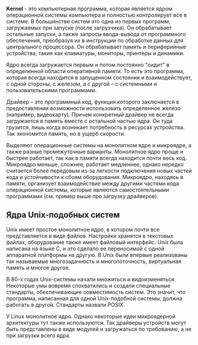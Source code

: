 **Kernel** - это компьютерная программа, которая является ядром операционной системы компьютера и полностью контролирует все в системе. В большинстве систем это одна из первых программ, загружаемых при запуске (после загрузчика). Он обрабатывает остальные запуски, а также запросы ввода-вывода от программного обеспечения, преобразуя их в инструкции по обработке данных для центрального процессора. Он обрабатывает память и периферийные устройства, такие как клавиатуры, мониторы, принтеры и динамики. 

Ядро всегда загружается первым и потом постоянно "сидит" в определенной области оперативной памяти. То есть это программа, которая всегда находится в запущенном состоянии и взаимодействует, с одной стороны, с железом, а с другой – с системными и пользовательскими программами.

Драйвер – это программный код, функция которого заключается в предоставлении возможности использовать определенное железо (например, видеокарту). Причем конкретный драйвер не всегда загружается в память вместе с остальной частью ядра. Он туда грузится, лишь когда возникает потребность в ресурсах устройства. Так экономится память, но в ущерб скорости.

Выделяют операционные системы на монолитном ядре и микроядре, а также разные промежуточные варианты. Монолитное ядро проще и быстрее работает, так как в памяти всегда находится почти весь код. Микроядро меньше, сложнее, работает медленнее, однако нередко считается более передовым из-за легкости подключения новых частей кода и устойчивости к сбоям оборудования. Микроядро, находясь в памяти, организует взаимодействие между другими частями кода операционной системы, которые являются самостоятельными программами (см. пример выше про загрузку драйверов).

## Ядра Unix-подобных систем

Unix имеет простое монолитное ядро, в котором почти все представляется в виде файлов. Настройки хранятся в текстовых файлах, оборудование также имеет файловый интерфейс. Unix была написана на языке C, и это сделало ее переносимой с одной аппаратной платформы на другую. В Unix были впервые реализованы так называемые многозадачность и многопоточность, виртуальная память и многое другое.

В 80-х годах Unix-системы начали множиться и видоизменяться. Некоторые умы вовремя спохватились и создали специальные стандарты, обеспечивающие совместимость систем. Это значит, что программа, написанная для одной Unix-подобной системы, должна работать в другой. Стандарты назвали POSIX.

У Linux монолитное ядро. Однако некоторые идеи микроядерной архитектуры тут также используются. Так драйверы устройств могут быть представлены в виде модулей и загружаться по требованию, а не при загрузки всего ядра.
